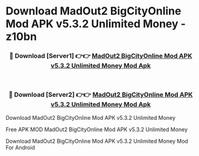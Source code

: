 # Download MadOut2 BigCityOnline Mod APK v5.3.2 Unlimited Money - z10bn



<div align="center">
<h3>🔴 Download [Server1] 👉👉 <a href="https://momento.my/?title=MadOut2_BigCityOnline_Mod_APK_v5.3.2_Unlimited_Money">MadOut2 BigCityOnline Mod APK v5.3.2 Unlimited Money Mod Apk</a></h3><br>

<h3>🔴 Download [Server2] 👉👉 <a href="https://momento.my/?title=MadOut2_BigCityOnline_Mod_APK_v5.3.2_Unlimited_Money">MadOut2 BigCityOnline Mod APK v5.3.2 Unlimited Money Mod Apk</a></h3>
</div>



Download MadOut2 BigCityOnline Mod APK v5.3.2 Unlimited Money 

Free APK MOD MadOut2 BigCityOnline Mod APK v5.3.2 Unlimited Money 

Download MadOut2 BigCityOnline Mod APK v5.3.2 Unlimited Money Mod For Android
